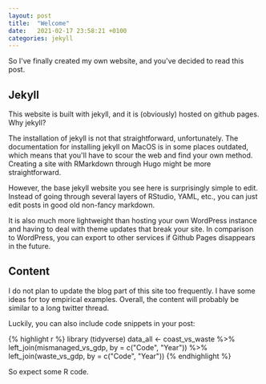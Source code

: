 ```yaml
---
layout: post
title:  "Welcome"
date:   2021-02-17 23:58:21 +0100
categories: jekyll
---
```


So I've finally created my own website, and you've decided to read this post. 

## Jekyll
This website is built with jekyll, and it is (obviously) hosted on github pages. Why jekyll?

The installation of jekyll is not that straightforward, unfortunately. The documentation for installing jekyll on MacOS is in some places outdated, which means that you'll have to scour the web and find your own method. Creating a site with RMarkdown through Hugo might be more straightforward.

However, the base jekyll website you see here is surprisingly simple to edit. Instead of going through several layers of RStudio, YAML, etc., you can just edit posts in good old non-fancy markdown.

It is also much more lightweight than hosting your own WordPress instance and having to deal with theme updates that break your site. 
In comparison to WordPress, you can export to other services if Github Pages disappears in the future.

## Content

I do not plan to update the blog part of this site too frequently. I have some ideas for toy empirical examples. Overall, the content will probably be similar to a long twitter thread.

Luckily, you can also include code snippets in your post:

{% highlight r %}
library (tidyverse)
data_all <- coast_vs_waste %>% 
  left_join(mismanaged_vs_gdp, by = c("Code", "Year")) %>%
  left_join(waste_vs_gdp, by = c("Code", "Year"))
{% endhighlight %}

So expect some R code.


